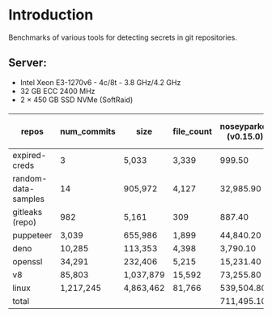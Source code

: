 # Introduction
Benchmarks of various tools for detecting secrets in git repositories.

## Server: 
* Intel Xeon E3-1270v6 - 4c/8t - 3.8 GHz/4.2 GHz
* 32 GB ECC 2400 MHz
* 2 × 450 GB SSD NVMe (SoftRaid)

####
| repos               | num_commits | size      | file_count | noseyparker (v0.15.0) | gitleaks (v8.18.1) | trufflehog (2.2.1) (no-entropy) | trufflehog (3.63.2) |
| ------------------- | ----------- | --------- | ---------- | --------------------- | ------------------ | ------------------------------- | ------------------- |
| expired-creds       | 3           | 5,033     | 3,339      | 999.50                | 2,910.10           | 6,699.80                        | 884.10              |
| random-data-samples | 14          | 905,972   | 4,127      | 32,985.90             | 256,553.00         | 1,123,970.50                    | 22,139.10           |
| gitleaks (repo)     | 982         | 5,161     | 309        | 887.40                | 5,777.10           | 61,506.30                       | 602.90              |
| puppeteer           | 3,039       | 655,986   | 1,899      | 44,840.20             | 2,326,351.90       | 908,091.00                      | 2,747.10            |
| deno                | 10,285      | 113,353   | 4,398      | 3,790.10              | 24,476.70          | 323,471.10                      | 12,347.80           |
| openssl             | 34,291      | 232,406   | 5,215      | 15,231.40             | 47,039.90          | 4,227,323.60                    | 4,566.60            |
| v8                  | 85,803      | 1,037,879 | 15,592     | 73,255.80             | 400,464.60         | 7,318,095.30                    | 11,415.90           |
| linux               | 1,217,245   | 4,863,462 | 81,766     | 539,504.80            | 1,097,233.50       | 450,200,374.90                  | 117,386.50          |
| total               |             |           |            | 711,495.10            | 4,160,806.80       | 464,169,532.50                  | 172,090.00          |
